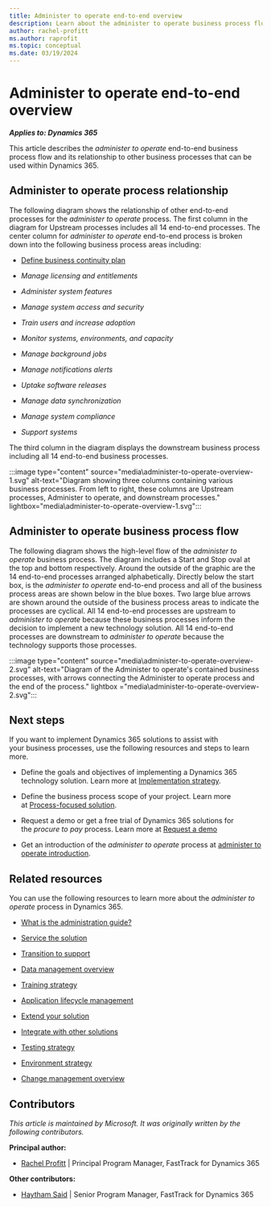 ```yaml
---
title: Administer to operate end-to-end overview
description: Learn about the administer to operate business process flow, including how to administer the process and its relationship with other processes.
author: rachel-profitt
ms.author: raprofit
ms.topic: conceptual
ms.date: 03/19/2024
---
```


# Administer to operate end-to-end overview

***Applies to: Dynamics 365***

This article describes the *administer to operate* end-to-end business process flow and its relationship to other business processes that can be used within Dynamics 365.

## Administer to operate process relationship 

The following diagram shows the relationship of other end-to-end processes for the *administer to operate* process. The first column in the diagram for Upstream processes includes all 14 end-to-end processes. The center column for *administer to operate* end-to-end process is broken down into the following business process areas including:

- [Define business continuity plan](administer-to-operate-define-business-continuity-plan-overview.md)

- *Manage licensing and entitlements*

- *Administer system features*

- *Manage system access and security*

- *Train users and increase adoption*

- *Monitor systems, environments, and capacity*

- *Manage background jobs*

- *Manage notifications alerts*

- *Uptake software releases*

- *Manage data synchronization*

- *Manage system compliance*

- *Support systems*

The third column in the diagram displays the downstream business process including all 14 end-to-end business processes.

:::image type="content" source="media\administer-to-operate-overview-1.svg" alt-text="Diagram showing three columns containing various business processes. From left to right, these columns are Upstream processes, Administer to operate, and downstream processes." lightbox="media\administer-to-operate-overview-1.svg":::

## Administer to operate business process flow

The following diagram shows the high-level flow of the *administer to operate* business process. The diagram includes a Start and Stop oval at the top and bottom respectively. Around the outside of the graphic are the 14 end-to-end processes arranged alphabetically. Directly below the start box, is the *administer to operate* end-to-end process and all of the business process areas are shown below in the blue boxes. Two large blue arrows are shown around the outside of the business process areas to indicate the processes are cyclical. All 14 end-to-end processes are upstream to *administer to operate* because these business processes inform the decision to implement a new technology solution. All 14 end-to-end processes are downstream to *administer to operate* because the technology supports those processes.

:::image type="content" source="media\administer-to-operate-overview-2.svg" alt-text="Diagram of the Administer to operate's contained business processes, with arrows connecting the Administer to operate process and the end of the process." lightbox ="media\administer-to-operate-overview-2.svg":::

## Next steps

If you want to implement Dynamics 365 solutions to assist with your business processes, use the following resources and steps to learn more.

- Define the goals and objectives of implementing a Dynamics 365 technology solution. Learn more at [Implementation strategy](../implementation-guide/implementation-strategy.md).

- Define the business process scope of your project. Learn more at [Process-focused solution](../implementation-guide/process-focused-solution.md).

- Request a demo or get a free trial of Dynamics 365 solutions for the *procure to pay* process. Learn more at [Request a demo](https://dynamics.microsoft.com/dynamics-365-free-trial/)

- Get an introduction of the *administer to operate* process at [administer to operate introduction](administer-to-operate-introduction.md).

## Related resources

You can use the following resources to learn more about the *administer to operate* process in Dynamics 365.

- [What is the administration guide?](../implementation-guide/admin-guide-overview.md)

- [Service the solution](../implementation-guide/service-solution.md)

- [Transition to support](../implementation-guide/transition-to-support.md)

- [Data management overview](../implementation-guide/data-management.md)

- [Training strategy](../implementation-guide/training-strategy.md)

- [Application lifecycle management](../implementation-guide/application-lifecycle-management.md)

- [Extend your solution](../implementation-guide/extend-your-solution.md)

- [Integrate with other solutions](../implementation-guide/integrate-other-solutions.md)

- [Testing strategy](../implementation-guide/testing-strategy.md)

- [Environment strategy](../implementation-guide/environment-strategy-overview.md)

- [Change management overview](../implementation-guide/change-management.md)

## Contributors

*This article is maintained by Microsoft. It was originally written by the following contributors.*

**Principal author:**

- [Rachel Profitt](https://linkedin.com/in/rachelprofitt) \| Principal Program Manager, FastTrack for Dynamics 365

**Other contributors:**

- [Haytham Said](https://www.linkedin.com/in/haytham-said-9016a312/) \| Senior Program Manager, FastTrack for Dynamics 365